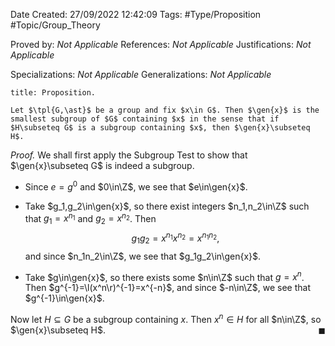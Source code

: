 <div class="topSpace"></div>

Date Created: 27/09/2022 12:42:09
Tags: #Type/Proposition #Topic/Group_Theory

Proved by: <i>Not Applicable</i>
References: <i>Not Applicable</i>
Justifications: <i>Not Applicable</i>

Specializations: <i>Not Applicable</i>
Generalizations: <i>Not Applicable</i>

``` ad-Proposition
title: Proposition.

Let $\tpl{G,\ast}$ be a group and fix $x\in G$. Then $\gen{x}$ is the smallest subgroup of $G$ containing $x$ in the sense that if $H\subseteq G$ is a subgroup containing $x$, then $\gen{x}\subseteq H$.

```

<i>Proof.</i> We shall first apply the Subgroup Test to show that $\gen{x}\subseteq G$ is indeed a subgroup.
* Since $e=g^0$ and $0\in\Z$, we see that $e\in\gen{x}$.

* Take $g_1,g_2\in\gen{x}$, so there exist integers $n_1,n_2\in\Z$ such that $g_1=x^{n_1}$ and $g_2=x^{n_2}$. Then
$$\begin{equation}
    g_1g_2=x^{n_1}x^{n_2}=x^{n_1n_2},
\end{equation}$$
and since $n_1n_2\in\Z$, we see that $g_1g_2\in\gen{x}$.
* Take $g\in\gen{x}$, so there exists some $n\in\Z$ such that $g=x^n$. Then $g^{-1}=\l(x^n\r)^{-1}=x^{-n}$, and since $-n\in\Z$, we see that $g^{-1}\in\gen{x}$.

Now let $H\subseteq G$ be a subgroup containing $x$. Then $x^n\in H$ for all $n\in\Z$, so $\gen{x}\subseteq H$.<span style="float:right;">$\blacksquare$</span>

